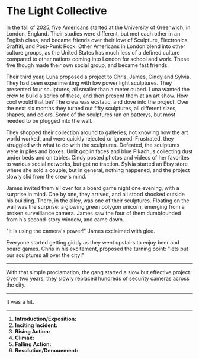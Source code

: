 # The Light Collective

In the fall of 2025, five Americans started at the University of Greenwich, in London, England. Their studies were different, but met each other in an English class, and became friends over their love of Sculpture, Electronics, Graffiti, and Post-Punk Rock. Other Americans in London blend into other culture groups, as the United States has much less of a defined culture compared to other nations coming into London for school and work. These five though made their own social group, and became fast friends.

Their third year, Luna proposed a project to Chris, James, Cindy and Sylvia. They had been experimenting with low power light sculptures. They presented four sculptures, all smaller than a meter cubed. Luna wanted the crew to build a series of these, and then present them at an art show. How cool would that be? The crew was ecstatic, and dove into the project. Over the next six months they turned out fifty sculptures, all different sizes, shapes, and colors. Some of the sculptures ran on batterys, but most needed to be plugged into the wall. 

They shopped their collection around to galleries, not knowing how the art world worked, and were quickly rejected or ignored. Frustrated, they struggled with what to do with the sculptures. Defeated, the sculptures were in piles and boxes. Unlit goblin faces and blue Pikachus collecting dust under beds and on tables. Cindy posted photos and videos of her favorites to various social networks, but got no traction. Sylvia started an Etsy store where she sold a couple, but in general, nothing happened, and the project slowly slid from the crew's mind.

James invited them all over for a board game night one evening, with a surprise in mind. One by one, they arrived, and all stood shocked outside his building. There, in the alley, was one of their sculptures. Floating on the wall was the surprise: a glowing green polygon unicorn, emerging from a broken surveillance camera. James saw the four of them dumbfounded from his second-story window, and came down.

"It is using the camera's power!" James exclaimed with glee.

Everyone started getting giddy as they went upstairs to enjoy beer and board games. Chris in his excitement, proposed the turning point: "lets put our sculptures all over the city!"

---

With that simple proclamation, the gang started a slow but effective project. Over two years, they slowly replaced hundreds of security cameras across the city.

---

It was a hit.

---

1. **Introduction/Exposition:** 
2. **Inciting Incident:** 
3. **Rising Action:** 
4. **Climax:** 
5. **Falling Action:** 
6. **Resolution/Denouement:**